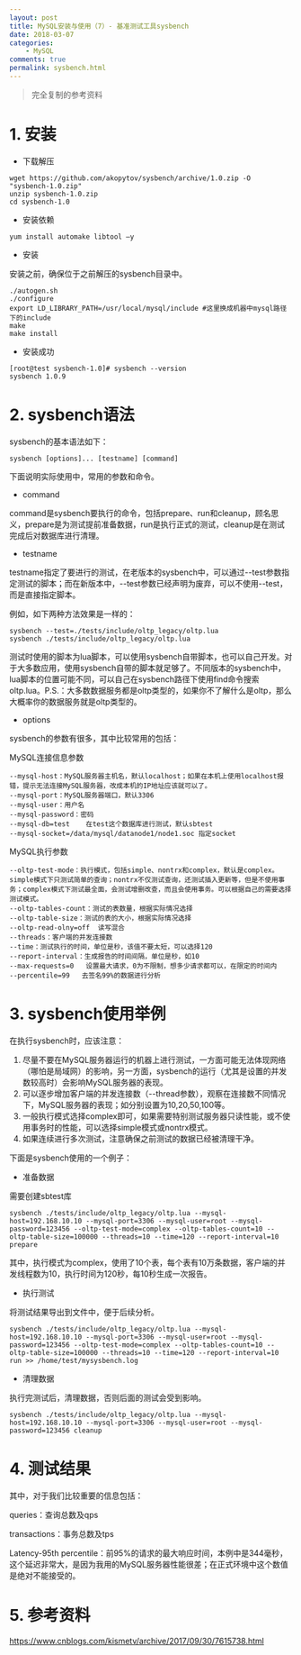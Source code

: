 ```yaml
---
layout: post
title: MySQL安装与使用（7）- 基准测试工具sysbench
date: 2018-03-07
categories:
    - MySQL
comments: true
permalink: sysbench.html
---
```


> 完全复制的参考资料

# 1. 安装

- 下载解压

```
wget https://github.com/akopytov/sysbench/archive/1.0.zip -O "sysbench-1.0.zip"
unzip sysbench-1.0.zip
cd sysbench-1.0
```

- 安装依赖

```
yum install automake libtool –y
```

- 安装

安装之前，确保位于之前解压的sysbench目录中。

```
./autogen.sh
./configure
export LD_LIBRARY_PATH=/usr/local/mysql/include #这里换成机器中mysql路径下的include
make
make install
```

- 安装成功

```
[root@test sysbench-1.0]# sysbench --version
sysbench 1.0.9
```

# 2. sysbench语法

sysbench的基本语法如下：

```
sysbench [options]... [testname] [command]
```

下面说明实际使用中，常用的参数和命令。

- command

command是sysbench要执行的命令，包括prepare、run和cleanup，顾名思义，prepare是为测试提前准备数据，run是执行正式的测试，cleanup是在测试完成后对数据库进行清理。

- testname

testname指定了要进行的测试，在老版本的sysbench中，可以通过--test参数指定测试的脚本；而在新版本中，--test参数已经声明为废弃，可以不使用--test，而是直接指定脚本。

例如，如下两种方法效果是一样的：

```
sysbench --test=./tests/include/oltp_legacy/oltp.lua
sysbench ./tests/include/oltp_legacy/oltp.lua
```

测试时使用的脚本为lua脚本，可以使用sysbench自带脚本，也可以自己开发。对于大多数应用，使用sysbench自带的脚本就足够了。不同版本的sysbench中，lua脚本的位置可能不同，可以自己在sysbench路径下使用find命令搜索oltp.lua。P.S.：大多数数据服务都是oltp类型的，如果你不了解什么是oltp，那么大概率你的数据服务就是oltp类型的。

- options

sysbench的参数有很多，其中比较常用的包括：

MySQL连接信息参数

```
--mysql-host：MySQL服务器主机名，默认localhost；如果在本机上使用localhost报错，提示无法连接MySQL服务器，改成本机的IP地址应该就可以了。
--mysql-port：MySQL服务器端口，默认3306
--mysql-user：用户名
--mysql-password：密码
--mysql-db=test    在test这个数据库进行测试，默认sbtest
--mysql-socket=/data/mysql/datanode1/node1.soc 指定socket
```

MySQL执行参数

```
--oltp-test-mode：执行模式，包括simple、nontrx和complex，默认是complex。simple模式下只测试简单的查询；nontrx不仅测试查询，还测试插入更新等，但是不使用事务；complex模式下测试最全面，会测试增删改查，而且会使用事务。可以根据自己的需要选择测试模式。
--oltp-tables-count：测试的表数量，根据实际情况选择
--oltp-table-size：测试的表的大小，根据实际情况选择
--oltp-read-olny=off  读写混合
--threads：客户端的并发连接数
--time：测试执行的时间，单位是秒，该值不要太短，可以选择120
--report-interval：生成报告的时间间隔，单位是秒，如10
--max-requests=0   设置最大请求，0为不限制，想多少请求都可以，在限定的时间内
--percentile=99   去签名99%的数据进行分析
```

# 3. sysbench使用举例
在执行sysbench时，应该注意：

1. 尽量不要在MySQL服务器运行的机器上进行测试，一方面可能无法体现网络（哪怕是局域网）的影响，另一方面，sysbench的运行（尤其是设置的并发数较高时）会影响MySQL服务器的表现。
2. 可以逐步增加客户端的并发连接数（--thread参数），观察在连接数不同情况下，MySQL服务器的表现；如分别设置为10,20,50,100等。
3. 一般执行模式选择complex即可，如果需要特别测试服务器只读性能，或不使用事务时的性能，可以选择simple模式或nontrx模式。
4. 如果连续进行多次测试，注意确保之前测试的数据已经被清理干净。

下面是sysbench使用的一个例子：

- 准备数据

需要创建sbtest库

```	
sysbench ./tests/include/oltp_legacy/oltp.lua --mysql-host=192.168.10.10 --mysql-port=3306 --mysql-user=root --mysql-password=123456 --oltp-test-mode=complex --oltp-tables-count=10 --oltp-table-size=100000 --threads=10 --time=120 --report-interval=10 prepare
```

其中，执行模式为complex，使用了10个表，每个表有10万条数据，客户端的并发线程数为10，执行时间为120秒，每10秒生成一次报告。

- 执行测试

将测试结果导出到文件中，便于后续分析。

```
sysbench ./tests/include/oltp_legacy/oltp.lua --mysql-host=192.168.10.10 --mysql-port=3306 --mysql-user=root --mysql-password=123456 --oltp-test-mode=complex --oltp-tables-count=10 --oltp-table-size=100000 --threads=10 --time=120 --report-interval=10 run >> /home/test/mysysbench.log
```

- 清理数据

执行完测试后，清理数据，否则后面的测试会受到影响。

```
sysbench ./tests/include/oltp_legacy/oltp.lua --mysql-host=192.168.10.10 --mysql-port=3306 --mysql-user=root --mysql-password=123456 cleanup
```

# 4. 测试结果

其中，对于我们比较重要的信息包括：

queries：查询总数及qps

transactions：事务总数及tps

Latency-95th percentile：前95%的请求的最大响应时间，本例中是344毫秒，这个延迟非常大，是因为我用的MySQL服务器性能很差；在正式环境中这个数值是绝对不能接受的。

# 5. 参考资料

https://www.cnblogs.com/kismetv/archive/2017/09/30/7615738.html
